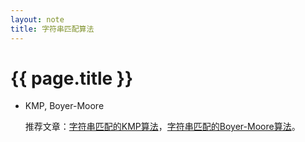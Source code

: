 ```yaml
---
layout: note
title: 字符串匹配算法
---
```


{{ page.title }}
================

* KMP, Boyer-Moore
  
  推荐文章：[字符串匹配的KMP算法](http://www.ruanyifeng.com/blog/2013/05/Knuth%E2%80%93Morris%E2%80%93Pratt_algorithm.html)，[字符串匹配的Boyer-Moore算法](http://www.ruanyifeng.com/blog/2013/05/boyer-moore_string_search_algorithm.html)。
